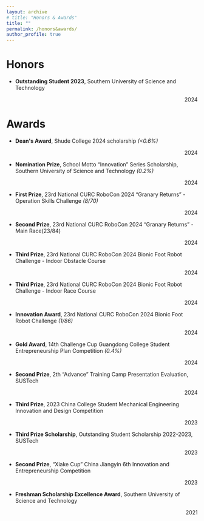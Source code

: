 ```yaml
---
layout: archive
# title: "Honors & Awards"
title: ""
permalink: /honors&awards/
author_profile: true
---
```


Honors
======
- **Outstanding Student 2023**, Southern University of Science and Technology
<div style="text-align: right;">2024</div>

Awards
======
- **Dean's Award**, Shude College 2024 scholarship *(<0.6%)*
<div style="text-align: right;">2024</div>

- **Nomination Prize**, School Motto “Innovation” Series Scholarship, Southern University of Science and Technology *(0.2%)*
<div style="text-align: right;">2024</div>

- **First Prize**, 23rd National CURC RoboCon 2024 “Granary Returns” - Operation Skills Challenge *(8/70)*
<div style="text-align: right;">2024</div>

- **Second Prize**, 23rd National CURC RoboCon 2024 “Granary Returns” - Main Race(23/84)
<div style="text-align: right;">2024</div>

- **Third Prize**, 23rd National CURC RoboCon 2024 Bionic Foot Robot Challenge - Indoor Obstacle Course
<div style="text-align: right;">2024</div>

- **Third Prize**, 23rd National CURC RoboCon 2024 Bionic Foot Robot Challenge - Indoor Race Course
<div style="text-align: right;">2024</div>

- **Innovation Award**, 23rd National CURC RoboCon 2024 Bionic Foot Robot Challenge *(1/86)*
<div style="text-align: right;">2024</div>

- **Gold Award**, 14th Challenge Cup Guangdong College Student Entrepreneurship Plan Competition *(0.4%)*
<div style="text-align: right;">2024</div>

- **Second Prize**, 2th “Advance” Training Camp Presentation Evaluation, SUSTech
<div style="text-align: right;">2024</div>

- **Third Prize**, 2023 China College Student Mechanical Engineering Innovation and Design Competition
<div style="text-align: right;">2023</div>

- **Third Prize Scholarship**, Outstanding Student Scholarship 2022-2023, SUSTech
<div style="text-align: right;">2023</div>

- **Second Prize**, “Xiake Cup” China Jiangyin 6th Innovation and Entrepreneurship Competition
<div style="text-align: right;">2023</div>

- **Freshman Scholarship Excellence Award**, Southern University of Science and Technology
<div style="text-align: right;">2021</div>



